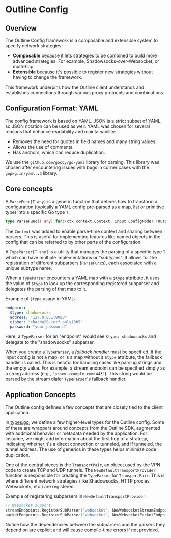 # Outline Config

## Overview

The Outline Config framework is a composable and extensible system to specify network strategies:

- **Composable** because it lets strategies to be combined to build more advanced strategies.
  For example, Shadowsocks-over-Websocket, or multi-hop.
- **Extensible** because it's possible to register new strategies without having to change the
  framework.

This framework underpins how the Outline client understands and establishes connections through various proxy protocols and combinations.

## Configuration Format: YAML

The config framework is based on YAML. JSON is a strict subset of YAML, so JSON notation can be used
as well. YAML was chosen for several reasons that enhance readability and maintainability:

- Removes the need for quotes in field names and many string values.
- Allows the use of comments.
- Has anchors, which can reduce duplication.

We use the `github.com/goccy/go-yaml` library for parsing. This library was chosen after encountering issues with bugs in corner cases with the `gopkg.in/yaml.v3` library.

## Core concepts

A `ParseFunc[T any]` is a generic function that defines how to transform a configuration (typically a YAML config pre-parsed as a map, list or primitive type) into a specific Go type `T`.

```go
type ParseFunc[T any] func(ctx context.Context, input ConfigNode) (OutputType, error)
```

The `Context` was added to enable parse-time context and sharing between parsers. This is useful for
implementing features like named objects in the config that can be referred to by other parts of the configuration.

A `TypeParser[T any]` is a utility that manages the parsing of a specific type `T` which can have multiple implementations or "subtypes".
It allows for the registration of different subparsers (`ParseFunc`s), each associated with a unique subtype name.

When a `TypeParser` encounters a YAML map with a `$type` attribute, it uses the value of `$type` to look up the corresponding registered subparser and delegates the parsing of that map to it.

Example of `$type` usage in YAML:

```yaml
endpoint:
  $type: shadowsocks
  address: "127.0.0.1:8080"
  cipher: "chacha20-ietf-poly1305"
  password: "your_password"
```

Here, a `TypeParser` for an "endpoint" would see `$type: shadowsocks` and delegate to the "shadowsocks" subparser.

When you create a `TypeParser`, a _fallback handler_ must be specified. If the input config is not
a map, or is a map without a `$type` attribute, the fallback handler is called. This is helpful
for handling cases like parsing strings and the empty value. For example, a stream endpoint
can be specified simply as a string address (e.g., `"proxy.example.com:443"`). This string would be parsed by the stream dialer `TypeParser`'s fallback handler.

## Application Concepts

The Outline config defines a few concepts that are closely tied to the client application.

In [types.go](./types.go), we define a few higher-level types for the Outline config.
Some of these are wrappers around concepts from the Outline SDK, augmented with additional behavior or metadata needed by the application. For instance, we might add information about the first hop of a strategy, indicating whether it's a direct connection or tunneled, and if tunneled, the tunnel address. The use of generics in these types helps minimize code duplication.

One of the central pieces is the `TransportPair`, an object used by the VPN code to create TCP and UDP tunnels. The `NewDefaultTransportProvider` function is responsible for creating the `TypeParser` for `TransportPair`. This is where different network strategies (like Shadowsocks, HTTP proxies, Websockets, etc.) are registered.

Example of registering subparsers in `NewDefaultTransportProvider`:

```go
// Websocket support.
streamEndpoints.RegisterSubParser("websocket", NewWebsocketStreamEndpointSubParser(streamEndpoints.Parse))
packetEndpoints.RegisterSubParser("websocket", NewWebsocketPacketEndpointSubParser(streamEndpoints.Parse))
```

Notice how the dependencies between the subparsers and the parsers they depend on are explicit
and will cause compile-time errors if not provided.
